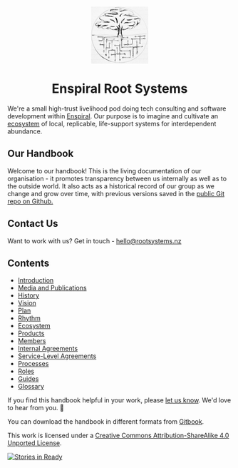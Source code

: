 <img src="./logo.jpg" alt="Root Systems logo" height="128px" style="display: block; margin: auto" />

<h1 style="text-align: center">Enspiral Root Systems</h1>

We're a small high-trust livelihood pod doing tech consulting and software development within [Enspiral](http://enspiral.com).
Our purpose is to imagine and cultivate an [ecosystem](ecosystem/readme.md) of local, replicable, life-support systems for interdependent abundance.

## Our Handbook

Welcome to our handbook! This is the living documentation of our organisation - it promotes transparency between us internally as well as to the outside world. It also acts as a historical record of our group as we change and grow over time, with previous versions saved in the [public Git repo on Github.](https://github.com/enspiral-root-systems/meta)

## Contact Us

Want to work with us? Get in touch - <a href="mailto:hello@rootsystems.nz">hello@rootsystems.nz</a>

## Contents

* [Introduction](README.md)
* [Media and Publications](media/readme.md)
* [History](context/history/readme.md)
* [Vision](context/vision.md)
* [Plan](context/plan.md)
* [Rhythm](context/rhythm.md)
* [Ecosystem](context/ecosystem.md)
* [Products](products/readme.md)
* [Members](members/readme.md)
* [Internal Agreements](agreements/internal.md)
* [Service-Level Agreements](agreements/service-level.md)
* [Processes](processes/readme.md)
* [Roles](roles/readme.md)
* [Guides](guides/readme.md)
* [Glossary](GLOSSARY.md)

If you find this handbook helpful in your work, please [let us know](https://github.com/enspiral-root-systems/meta/issues/new). We'd love to hear from you. 🐌

You can download the handbook in different formats from [Gitbook](https://www.gitbook.com/book/enspiral-root-systems/handbook/details).

This work is licensed under a [Creative Commons Attribution-ShareAlike 4.0 Unported License](http://creativecommons.org/licenses/by-sa/4.0/).

[![Stories in Ready](https://badge.waffle.io/enspiral-root-systems/handbook.svg?label=ready&title=Ready)](https://waffle.io/enspiral-root-systems/meta)

